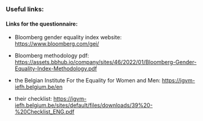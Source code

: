 ### Useful links:

#### Links for the questionnaire:

- Bloomberg gender equality index website: https://www.bloomberg.com/gei/
- Bloomberg methodology pdf: https://assets.bbhub.io/company/sites/46/2022/01/Bloomberg-Gender-Equality-Index-Methodology.pdf

- the Belgian Institute For the Equality for Women and Men: https://igvm-iefh.belgium.be/en 
- their checklist: https://igvm-iefh.belgium.be/sites/default/files/downloads/39%20-%20Checklist_ENG.pdf


